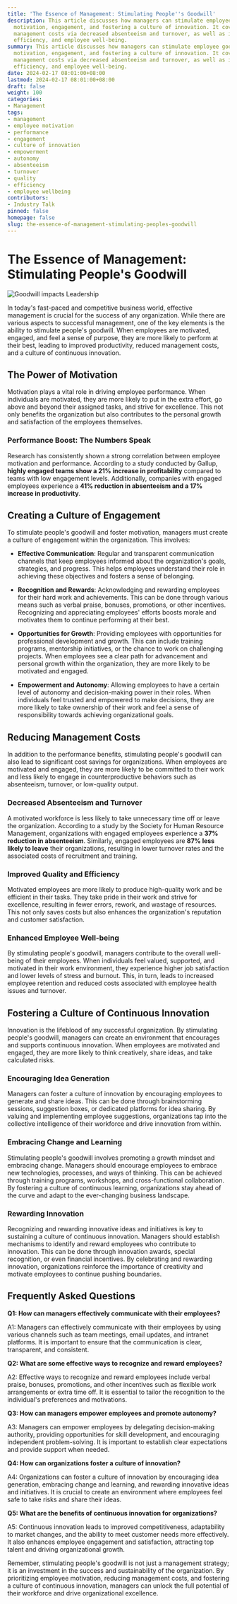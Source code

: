 ```yaml
---
title: 'The Essence of Management: Stimulating People''s Goodwill'
description: This article discusses how managers can stimulate employee goodwill through
  motivation, engagement, and fostering a culture of innovation. It covers reducing
  management costs via decreased absenteeism and turnover, as well as improving quality,
  efficiency, and employee well-being.
summary: This article discusses how managers can stimulate employee goodwill through
  motivation, engagement, and fostering a culture of innovation. It covers reducing
  management costs via decreased absenteeism and turnover, as well as improving quality,
  efficiency, and employee well-being.
date: 2024-02-17 08:01:00+08:00
lastmod: 2024-02-17 08:01:00+08:00
draft: false
weight: 100
categories:
- Management
tags:
- management
- employee motivation
- performance
- engagement
- culture of innovation
- empowerment
- autonomy
- absenteeism
- turnover
- quality
- efficiency
- employee wellbeing
contributors:
- Industry Talk
pinned: false
homepage: false
slug: the-essence-of-management-stimulating-peoples-goodwill
---
```



# The Essence of Management: Stimulating People's Goodwill

![Goodwill impacts Leadership](https://cdn.sa.net/2024/02/17/Wo2lv1axNgydqEI.png)

In today's fast-paced and competitive business world, effective management is crucial for the success of any organization. While there are various aspects to successful management, one of the key elements is the ability to stimulate people's goodwill. When employees are motivated, engaged, and feel a sense of purpose, they are more likely to perform at their best, leading to improved productivity, reduced management costs, and a culture of continuous innovation.

## The Power of Motivation

Motivation plays a vital role in driving employee performance. When individuals are motivated, they are more likely to put in the extra effort, go above and beyond their assigned tasks, and strive for excellence. This not only benefits the organization but also contributes to the personal growth and satisfaction of the employees themselves.

### Performance Boost: The Numbers Speak

Research has consistently shown a strong correlation between employee motivation and performance. According to a study conducted by Gallup, **highly engaged teams show a 21% increase in profitability** compared to teams with low engagement levels. Additionally, companies with engaged employees experience a **41% reduction in absenteeism and a 17% increase in productivity**.

## Creating a Culture of Engagement

To stimulate people's goodwill and foster motivation, managers must create a culture of engagement within the organization. This involves:

- **Effective Communication**: Regular and transparent communication channels that keep employees informed about the organization's goals, strategies, and progress. This helps employees understand their role in achieving these objectives and fosters a sense of belonging.

- **Recognition and Rewards**: Acknowledging and rewarding employees for their hard work and achievements. This can be done through various means such as verbal praise, bonuses, promotions, or other incentives. Recognizing and appreciating employees' efforts boosts morale and motivates them to continue performing at their best.

- **Opportunities for Growth**: Providing employees with opportunities for professional development and growth. This can include training programs, mentorship initiatives, or the chance to work on challenging projects. When employees see a clear path for advancement and personal growth within the organization, they are more likely to be motivated and engaged. 

- **Empowerment and Autonomy**: Allowing employees to have a certain level of autonomy and decision-making power in their roles. When individuals feel trusted and empowered to make decisions, they are more likely to take ownership of their work and feel a sense of responsibility towards achieving organizational goals.

## Reducing Management Costs 

In addition to the performance benefits, stimulating people's goodwill can also lead to significant cost savings for organizations. When employees are motivated and engaged, they are more likely to be committed to their work and less likely to engage in counterproductive behaviors such as absenteeism, turnover, or low-quality output.

### Decreased Absenteeism and Turnover

A motivated workforce is less likely to take unnecessary time off or leave the organization. According to a study by the Society for Human Resource Management, organizations with engaged employees experience a **37% reduction in absenteeism**. Similarly, engaged employees are **87% less likely to leave** their organizations, resulting in lower turnover rates and the associated costs of recruitment and training.

### Improved Quality and Efficiency

Motivated employees are more likely to produce high-quality work and be efficient in their tasks. They take pride in their work and strive for excellence, resulting in fewer errors, rework, and wastage of resources. This not only saves costs but also enhances the organization's reputation and customer satisfaction. 

### Enhanced Employee Well-being

By stimulating people's goodwill, managers contribute to the overall well-being of their employees. When individuals feel valued, supported, and motivated in their work environment, they experience higher job satisfaction and lower levels of stress and burnout. This, in turn, leads to increased employee retention and reduced costs associated with employee health issues and turnover.

## Fostering a Culture of Continuous Innovation

Innovation is the lifeblood of any successful organization. By stimulating people's goodwill, managers can create an environment that encourages and supports continuous innovation. When employees are motivated and engaged, they are more likely to think creatively, share ideas, and take calculated risks.

### Encouraging Idea Generation 

Managers can foster a culture of innovation by encouraging employees to generate and share ideas. This can be done through brainstorming sessions, suggestion boxes, or dedicated platforms for idea sharing. By valuing and implementing employee suggestions, organizations tap into the collective intelligence of their workforce and drive innovation from within.

### Embracing Change and Learning

Stimulating people's goodwill involves promoting a growth mindset and embracing change. Managers should encourage employees to embrace new technologies, processes, and ways of thinking. This can be achieved through training programs, workshops, and cross-functional collaboration. By fostering a culture of continuous learning, organizations stay ahead of the curve and adapt to the ever-changing business landscape.

### Rewarding Innovation

Recognizing and rewarding innovative ideas and initiatives is key to sustaining a culture of continuous innovation. Managers should establish mechanisms to identify and reward employees who contribute to innovation. This can be done through innovation awards, special recognition, or even financial incentives. By celebrating and rewarding innovation, organizations reinforce the importance of creativity and motivate employees to continue pushing boundaries.

## Frequently Asked Questions

**Q1: How can managers effectively communicate with their employees?**

A1: Managers can effectively communicate with their employees by using various channels such as team meetings, email updates, and intranet platforms. It is important to ensure that the communication is clear, transparent, and consistent.

**Q2: What are some effective ways to recognize and reward employees?**

A2: Effective ways to recognize and reward employees include verbal praise, bonuses, promotions, and other incentives such as flexible work arrangements or extra time off. It is essential to tailor the recognition to the individual's preferences and motivations.

**Q3: How can managers empower employees and promote autonomy?** 

A3: Managers can empower employees by delegating decision-making authority, providing opportunities for skill development, and encouraging independent problem-solving. It is important to establish clear expectations and provide support when needed.

**Q4: How can organizations foster a culture of innovation?**

A4: Organizations can foster a culture of innovation by encouraging idea generation, embracing change and learning, and rewarding innovative ideas and initiatives. It is crucial to create an environment where employees feel safe to take risks and share their ideas. 

**Q5: What are the benefits of continuous innovation for organizations?**

A5: Continuous innovation leads to improved competitiveness, adaptability to market changes, and the ability to meet customer needs more effectively. It also enhances employee engagement and satisfaction, attracting top talent and driving organizational growth.

Remember, stimulating people's goodwill is not just a management strategy; it is an investment in the success and sustainability of the organization. By prioritizing employee motivation, reducing management costs, and fostering a culture of continuous innovation, managers can unlock the full potential of their workforce and drive organizational excellence.
